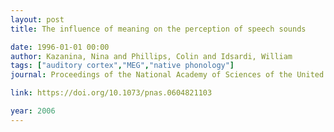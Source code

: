 ```yaml
---
layout: post
title: The influence of meaning on the perception of speech sounds

date: 1996-01-01 00:00
author: Kazanina, Nina and Phillips, Colin and Idsardi, William
tags: ["auditory cortex","MEG","native phonology"]
journal: Proceedings of the National Academy of Sciences of the United States of America

link: https://doi.org/10.1073/pnas.0604821103

year: 2006
---
```



